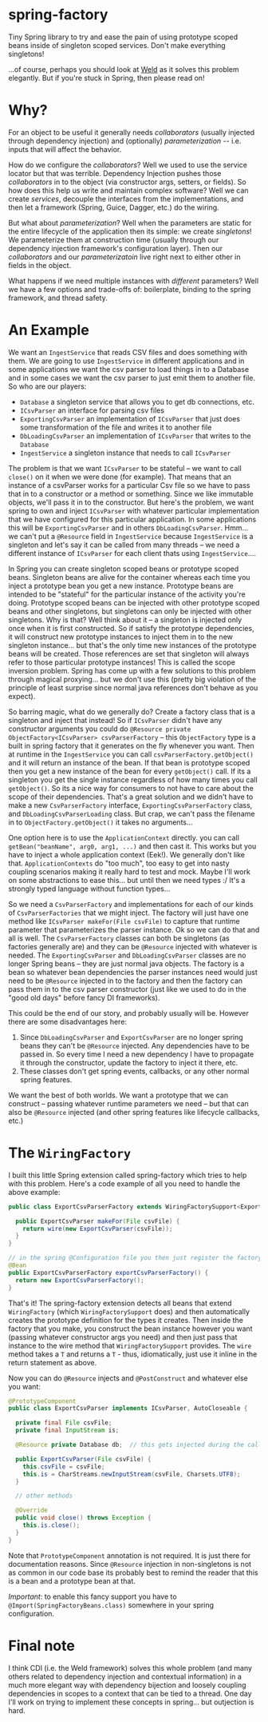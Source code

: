 spring-factory
==============

Tiny Spring library to try and ease the pain of using prototype scoped beans inside of singleton scoped services.
Don't make everything singletons!

...of course, perhaps you should look at [Weld](http://weld.cdi-spec.org/) as it solves this problem elegantly.  But if
you're stuck in Spring, then please read on!

# Why?
For an object to be useful it generally needs _collaborators_ (usually injected through dependency injection)
and (optionally) _parameterization_ -- i.e. inputs that will affect the behavior.

How do we configure the _collaborators_?  Well we used to use the service locator but that was terrible.  Dependency Injection
pushes those _collaborators_ in to the object (via constructor args, setters, or fields).  So how does this help us
write and maintain complex software?  Well we can create _services_, decouple the interfaces from the implementations,
and then let a framework (Spring, Guice, Dagger, etc.) do the wiring.

But what about _parameterization_? Well when the parameters are static for the entire lifecycle of the application
then its simple: we create _singletons_! We parameterize them at construction time (usually through our dependency
injection framework's configuration layer).  Then our _collaborators_ and our _parameterizatoin_ live right next to
either other in fields in the object.

What happens if we need multiple instances with _different_ parameters?  Well we have a few options and trade-offs of:
boilerplate, binding to the spring framework, and thread safety.

An Example
===========

We want an `IngestService` that reads CSV files and does something with them.  We are going to use `IngestService` in
different applications and in some applications we want the csv parser to load things in to a Database and in some
cases we want the csv parser to just emit them to another file. So who are our players:

* `Database` a singleton service that allows you to get db connections, etc.
* `ICsvParser` an interface for parsing csv files
* `ExportingCsvParser` an implementation of `ICsvParser` that just does some transformation of the file and writes it to another file
* `DbLoadingCsvParser` an implementation of `ICsvParser` that writes to the `Database`
* `IngestService` a singleton instance that needs to call `ICsvParser`

The problem is that we want `ICsvParser` to be stateful – we want to call `close()` on it when we were done
(for example).  That means that an instance of a csvParser works for a particular Csv file so we have to pass that in
to a constructor or a method or something.  Since we like immutable objects, we'll pass it in to the constructor.
But here's the problem, we want spring to own and inject `ICsvParser` with whatever particular implementation that
we have configured for this particular application.  In some applications this will be `ExportingCsvParser` and in
others `DbLoadingCsvParser`.  Hmm... we can't put a `@Resource` field in `IngestService` because `IngestService`
is a singleton and let's say it can be called from many threads – we need a different instance of `ICsvParser` for
each client thats using `IngestService`....

In Spring you can create singleton scoped beans or prototype scoped beans.  Singleton beans are alive for the
container whereas each time you inject a prototype bean you get a new instance.  Prototype beans are intended to
be "stateful" for the particular instance of the activity you're doing.  Prototype scoped beans can be injected with
other prototype scoped beans and other singletons, but singletons can only be injected with other singletons.
Why is that?  Well think about it – a singleton is injected only once when it is first constructed.  So if satisfy
the prototype dependencies, it will construct new prototype instances to inject them in to the new singleton
instance... but that's the only time new instances of the prototype beans will be created.  Those references are set
that singleton will always refer to those particular prototype instances!  This is called the scope inversion problem.
Spring has come up with a few solutions to this problem through magical proxying... but we don't use this
(pretty big violation of the principle of least surprise since normal java references don't behave as you expect).

So barring magic, what do we generally do?  Create a factory class that is a singleton and inject that instead!
So if `ICsvParser` didn't have any constructor arguments you could do
`@Resource private ObjectFactory<ICsvParser> csvParserFactory`  – this `ObjectFactory` type is a built in spring
factory that it generates on the fly whenever you want.  Then at runtime in the `IngestService` you can call
`csvParserFactory.getObject()` and it will return an instance of the bean.  If that bean is prototype scoped then you
get a new instance of the bean for every `getObject()` call.  If its a singleton you get the single instance
regardless of how many times you call `getObject()`.  So its a nice way for consumers to not have to care about the
scope of their dependencies.  That's a great solution and we didn't have to make a new `CsvParserFactory` interface,
`ExportingCsvParserFactory` class, and `DbLoadingCsvParserLoading` class.  But crap, we can't pass the filename in
to `ObjectFactory.getObject()` it takes no arguments...

One option here is to use the `ApplicationContext` directly.  you can call `getBean("beanName", arg0, arg1, ...)`
and then cast it.  This works but you have to inject a whole application context (Eek!).  We generally don't like that.
`ApplicationContexts` do "too much", too easy to get into nasty coupling scenarios making it really hard to test and
mock.  Maybe I'll work on some abstractions to ease this... but until then we need types :/  It's a strongly typed
language without function types...

So we need a `CsvParserFactory` and implementations for each of our kinds of `CsvParserFactories` that we might
inject.  The factory will just have one method like `ICsvParser makeFor(File csvFile)` to capture that runtime
parameter that parameterizes the parser instance.  Ok so we can do that and all is well.  The `CsvParserFactory`
classes can both be singletons (as factories generally are) and they can be `@Resource` injected with whatever is
needed.  The `ExportingCsvParser` and `DbLoadingCsvParser` classes are no longer Spring beans – they are just normal
java objects.  The factory is a bean so whatever bean dependencies the parser instances need would just need to be
`@Resource` injected in to the factory and then the factory can pass them in to the csv parser constructor (just like
we used to do in the "good old days" before fancy DI frameworks).

This could be the end of our story, and probably usually will be.  However there are some disadvantages here:

1. Since `DbLoadingCsvParser` and `ExportCsvParser` are no longer spring beans they can't be `@Resource` injected.
Any dependencies have to be passed in.  So every time I need a new dependency I have to propagate it through the
constructor, update the factory to inject it there, etc.
2. These classes don't get spring events, callbacks, or any other normal spring features.

We want the best of both worlds.  We want a prototype that we can construct – passing whatever runtime parameters we
need – but that can also be `@Resource` injected (and other spring features like lifecycle callbacks, etc.)

The `WiringFactory`
====================

I built this little Spring extension called spring-factory which tries to help with this problem.  Here's a
code example of all you need to handle the above example:

```java
public class ExportCsvParserFactory extends WiringFactorySupport<ExportCsvParser> {

  public ExportCsvParser makeFor(File csvFile) {
    return wire(new ExportCsvParser(csvFile));
  }
}

// in the spring @Configuration file you then just register the factory -- no need to register the prototype definition
@Bean
public ExportCsvParserFactory exportCsvParserFactory() {
  return new ExportCsvParserFactory();
}
```

That's it! The spring-factory extension detects all beans that extend `WiringFactory` (which `WiringFactorySupport`
does) and then automatically creates the prototype definition for the types it creates.  Then inside the factory
that you make, you construct the bean instance however you want (passing whatever constructor args you need) and then
just pass that instance to the wire method that `WiringFactorySupport` provides.  The `wire` method takes a `T` and
returns a `T` - thus, idiomatically, just use it inline in the return statement as above.

Now you can do `@Resource` injects and `@PostConstruct` and whatever else you want:

```java
@PrototypeComponent
public class ExportCsvParser implements ICsvParser, AutoCloseable {

  private final File csvFile;
  private final InputStream is;

  @Resource private Database db;  // this gets injected during the call to wire() in the factory

  public ExportCsvParser(File csvFile) {
    this.csvFile = csvFile;
    this.is = CharStreams.newInputStream(csvFile, Charsets.UTF8);
  }

  // other methods

  @Override
  public void close() throws Exception {
    this.is.close();
  }
}
```

Note that `PrototypeComponent` annotation is not required.  It is just there for documentation reasons.  Since
`@Resource` injection in non-singletons is not as common in our code base its probably best to remind the reader
that this is a bean and a prototype bean at that.

*Important*: to enable this fancy support you have to `@Import(SpringFactoryBeans.class)` somewhere in your spring
configuration.

Final note
============
I think CDI (i.e. the Weld framework) solves this whole problem (and many others related to dependency injection and
contextual information) in a much more elegant way with dependency bijection and loosely coupling dependencies in
scopes to a context that can be tied to a thread.  One day I'll work on trying to implement these concepts in
spring... but outjection is hard.